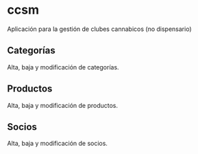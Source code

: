 # ccsm
Aplicación para la gestión de clubes cannabicos (no dispensario)
## Categorías
Alta, baja y modificación de categorías.
## Productos
Alta, baja y modificación de productos.
## Socios
Alta, baja y modificación de socios.
